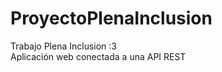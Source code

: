 # ProyectoPlenaInclusion<br>
Trabajo Plena Inclusion :3 <br>
Aplicación web conectada a una API REST <br>
